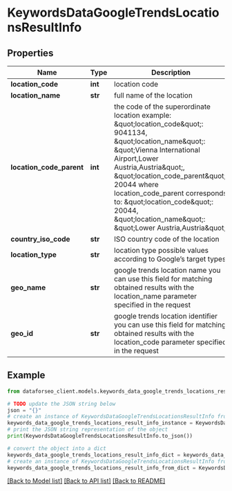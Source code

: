 # KeywordsDataGoogleTrendsLocationsResultInfo


## Properties

Name | Type | Description | Notes
------------ | ------------- | ------------- | -------------
**location_code** | **int** | location code | [optional] 
**location_name** | **str** | full name of the location | [optional] 
**location_code_parent** | **int** | the code of the superordinate location example: \&quot;location_code\&quot;: 9041134, \&quot;location_name\&quot;: \&quot;Vienna International Airport,Lower Austria,Austria\&quot;, \&quot;location_code_parent\&quot;: 20044 where location_code_parent corresponds to: \&quot;location_code\&quot;: 20044, \&quot;location_name\&quot;: \&quot;Lower Austria,Austria\&quot; | [optional] 
**country_iso_code** | **str** | ISO country code of the location | [optional] 
**location_type** | **str** | location type possible values according to Google’s target types | [optional] 
**geo_name** | **str** | google trends location name you can use this field for matching obtained results with the location_name parameter specified in the request | [optional] 
**geo_id** | **str** | google trends location identifier you can use this field for matching obtained results with the location_code parameter specified in the request | [optional] 

## Example

```python
from dataforseo_client.models.keywords_data_google_trends_locations_result_info import KeywordsDataGoogleTrendsLocationsResultInfo

# TODO update the JSON string below
json = "{}"
# create an instance of KeywordsDataGoogleTrendsLocationsResultInfo from a JSON string
keywords_data_google_trends_locations_result_info_instance = KeywordsDataGoogleTrendsLocationsResultInfo.from_json(json)
# print the JSON string representation of the object
print(KeywordsDataGoogleTrendsLocationsResultInfo.to_json())

# convert the object into a dict
keywords_data_google_trends_locations_result_info_dict = keywords_data_google_trends_locations_result_info_instance.to_dict()
# create an instance of KeywordsDataGoogleTrendsLocationsResultInfo from a dict
keywords_data_google_trends_locations_result_info_from_dict = KeywordsDataGoogleTrendsLocationsResultInfo.from_dict(keywords_data_google_trends_locations_result_info_dict)
```
[[Back to Model list]](../README.md#documentation-for-models) [[Back to API list]](../README.md#documentation-for-api-endpoints) [[Back to README]](../README.md)


